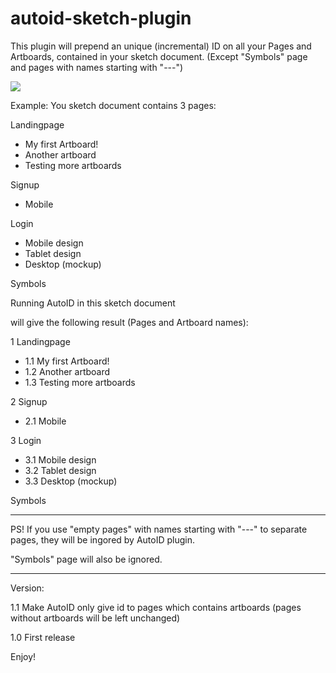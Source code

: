 # autoid-sketch-plugin


This plugin will prepend an unique (incremental) ID on all your Pages and Artboards, contained in your
sketch document. (Except "Symbols" page and pages with names starting with "---")


<img src="https://user-images.githubusercontent.com/256259/28485065-0aface62-6e77-11e7-9c87-557e3e9dd22e.jpg" />



Example: You sketch document contains 3 pages:


Landingpage
<ul>
   <li>My first Artboard!</li>
   <li>Another artboard</li>
   <li>Testing more artboards</li>
</ul>

Signup
<ul>
   <li>Mobile</li>
</ul>

Login
<ul>
   <li>Mobile design</li>
   <li>Tablet design</li>
   <li>Desktop (mockup)</li>
</ul>

Symbols



Running AutoID in this sketch document

will give the following result (Pages and Artboard names):

1 Landingpage
<ul>
   <li>1.1 My first Artboard!</li>
   <li>1.2 Another artboard</li>
   <li>1.3 Testing more artboards</li>
</ul>

2 Signup
<ul>
   <li>2.1 Mobile</li>
</ul>

3 Login
<ul>
   <li>3.1 Mobile design</li>
   <li>3.2 Tablet design</li>
   <li>3.3 Desktop (mockup)</li>
</ul>

Symbols


<hr/>

PS!
If you use "empty pages" with names starting with "---" to separate pages, they will
be ingored by AutoID plugin.

"Symbols" page will also be ignored.





<hr/>

Version:

1.1 Make AutoID only give id to pages which contains artboards (pages without artboards will be left unchanged)

1.0 First release

Enjoy! 
